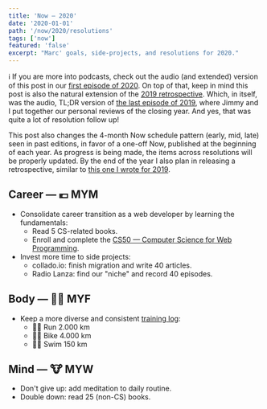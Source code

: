 ```yaml
---
title: 'Now — 2020'
date: '2020-01-01'
path: '/now/2020/resolutions'
tags: ['now']
featured: 'false'
excerpt: "Marc' goals, side-projects, and resolutions for 2020."
---
```


ℹ️ If you are more into podcasts, check out the audio (and extended) version of this post in our [first episode of 2020](/work/radio-lanza/episodes/20). On top of that, keep in mind this post is also the natural extension of the [2019 retrospective](/blog/2019/retrospective). Which, in itself, was the audio, TL;DR version of [the last episode of 2019](/work/radio-lanza/episodes/19), where Jimmy and I put together our personal reviews of the closing year. And yes, that was quite a lot of resolution follow up!

This post also changes the 4-month Now schedule pattern (early, mid, late) seen in past editions, in favor of a one-off Now, published at the beginning of each year. As progress is being made, the items across resolutions will be properly updated. By the end of the year I also plan in releasing a retrospective, similar to [this one I wrote for 2019](/blog/2019/retrospective).

## Career — 💶 MYM

- Consolidate career transition as a web developer by learning the fundamentals:
  - Read 5 CS-related books.
  - Enroll and complete the [CS50 — Computer Science for Web Programming](https://www.edx.org/professional-certificate/harvardx-computer-science-for-web-programming).
- Invest more time to side projects:
  - collado.io: finish migration and write 40 articles.
  - Radio Lanza: find our "niche" and record 40 episodes.

## Body — 🏋️‍♂️ MYF

- Keep a more diverse and consistent [training log](https://www.strava.com/athletes/1113999/training/log):
  - 🏃‍♂️ Run 2.000 km
  - 🚵‍♂️ Bike 4.000 km
  - 🏊‍♂️ Swim 150 km

## Mind — 🐮 MYW

- Don't give up: add meditation to daily routine.
- Double down: read 25 (non-CS) books.
